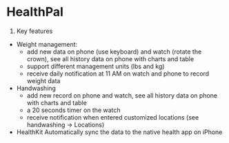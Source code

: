 # HealthPal

1. Key features
* Weight management: 
    * add new data on phone (use keyboard) and watch (rotate the crown), see all history data on phone with charts and table
    * support different management units (lbs and kg)
    * receive daily notification at 11 AM on watch and phone to record weight data 
* Handwashing
    * add new record on phone and watch, see all history data on phone with charts and table
    * a 20 seconds timer on the watch
    * receive notification when entered customized locations (see handwashing -> Locations)
* HealthKit
    Automatically sync the data to the native health app on iPhone
